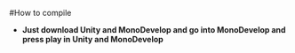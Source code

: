 #How to compile

* **Just download Unity and MonoDevelop and go into MonoDevelop and press play in Unity and MonoDevelop**
